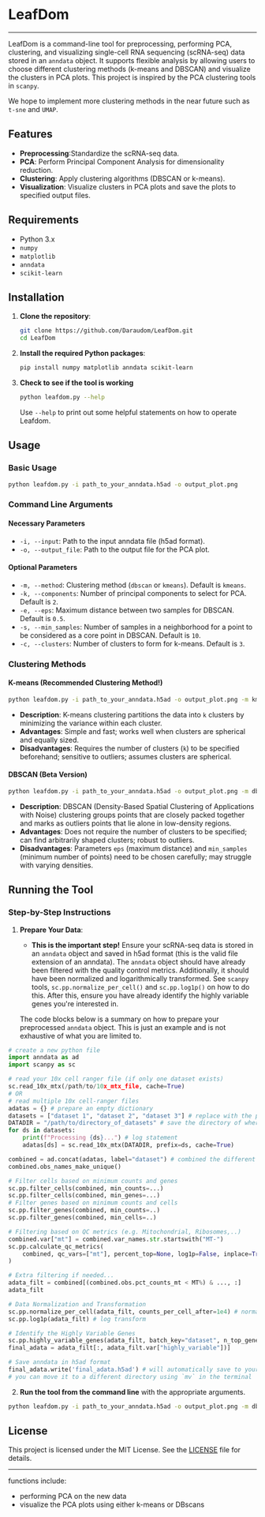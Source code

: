 # LeafDom
---

LeafDom is a command-line tool for preprocessing, performing PCA, clustering, and visualizing single-cell RNA sequencing (scRNA-seq) data stored in an `anndata` object. It supports flexible analysis by allowing users to choose different clustering methods (k-means and DBSCAN) and visualize the clusters in PCA plots. This project is inspired by the PCA clustering tools in `scanpy`.

We hope to implement more clustering methods in the near future such as `t-sne` and `UMAP`.

## Features

- **Preprocessing**:Standardize the scRNA-seq data.
- **PCA**: Perform Principal Component Analysis for dimensionality reduction.
- **Clustering**: Apply clustering algorithms (DBSCAN or k-means).
- **Visualization**: Visualize clusters in PCA plots and save the plots to specified output files.

## Requirements

- Python 3.x
- `numpy`
- `matplotlib`
- `anndata`
- `scikit-learn`

## Installation

1. **Clone the repository**:
   ```bash
   git clone https://github.com/Daraudom/LeafDom.git
   cd LeafDom
   ```

2. **Install the required Python packages**:
   ```bash
   pip install numpy matplotlib anndata scikit-learn
   ```
3. **Check to see if the tool is working**
   ```bash
   python leafdom.py --help
   ```
   Use `--help` to print out some helpful statements on how to operate Leafdom.

## Usage

### Basic Usage

```bash
python leafdom.py -i path_to_your_anndata.h5ad -o output_plot.png
```
### Command Line Arguments

#### Necessary Parameters

- `-i, --input`: Path to the input anndata file (h5ad format).
- `-o, --output_file`: Path to the output file for the PCA plot.

#### Optional Parameters

- `-m, --method`: Clustering method (`dbscan` or `kmeans`). Default is `kmeans`.
- `-k, --components`: Number of principal components to select for PCA. Default is `2`.
- `-e, --eps`: Maximum distance between two samples for DBSCAN. Default is `0.5`.
- `-s, --min_samples`: Number of samples in a neighborhood for a point to be considered as a core point in DBSCAN. Default is `10`.
- `-c, --clusters`: Number of clusters to form for k-means. Default is `3`.

### Clustering Methods

#### K-means (Recommended Clustering Method!)

```bash
python leafdom.py -i path_to_your_anndata.h5ad -o output_plot.png -m kmeans -c <numer of clusters> -k <number of PCs>
```

- **Description**: K-means clustering partitions the data into `k` clusters by minimizing the variance within each cluster.
- **Advantages**: Simple and fast; works well when clusters are spherical and equally sized.
- **Disadvantages**: Requires the number of clusters (`k`) to be specified beforehand; sensitive to outliers; assumes clusters are spherical.

#### DBSCAN (Beta Version)

```bash
python leafdom.py -i path_to_your_anndata.h5ad -o output_plot.png -m dbscan -eps <max distance between two samples> -s <min-samples in neighborhood> -k <number of PCs>
```

- **Description**: DBSCAN (Density-Based Spatial Clustering of Applications with Noise) clustering groups points that are closely packed together and marks as outliers points that lie alone in low-density regions.
- **Advantages**: Does not require the number of clusters to be specified; can find arbitrarily shaped clusters; robust to outliers.
- **Disadvantages**: Parameters `eps` (maximum distance) and `min_samples` (minimum number of points) need to be chosen carefully; may struggle with varying densities.

## Running the Tool

### Step-by-Step Instructions

1. **Prepare Your Data**:
   - **This is the important step!** Ensure your scRNA-seq data is stored in an `anndata` object and saved in h5ad format (this is the valid file extension of an anndata). The `anndata` object should have already been filtered with the quality control metrics. Additionally, it should have been normalized and logarithmically transformed. See `scanpy` tools, `sc.pp.normalize_per_cell()` and `sc.pp.log1p()` on how to do this. After this, ensure you have already identify the highly variable genes you're interested in. 
   
   The code blocks below is a summary on how to prepare your preprocessed `anndata` object. This is just an example and is not exhaustive of what you are limited to.

```python
# create a new python file
import anndata as ad
import scanpy as sc

# read your 10x cell ranger file (if only one dataset exists)
sc.read_10x_mtx(/path/to/10x_mtx_file, cache=True)
# OR
# read multiple 10x cell-ranger files
adatas = {} # prepare an empty dictionary
datasets = ["dataset 1", "dataset 2", "dataset 3"] # replace with the prefix of your datasets (e.g. GSM5114464_S7_D20)
DATADIR = "/path/to/directory_of_datasets" # save the directory of where your datasets is
for ds in datasets:
    print(f"Processing {ds}...") # log statement
    adatas[ds] = sc.read_10x_mtx(DATADIR, prefix=ds, cache=True)

combined = ad.concat(adatas, label="dataset") # combined the different adatas into one object using concat
combined.obs_names_make_unique()
```
```python
# Filter cells based on minimum counts and genes
sc.pp.filter_cells(combined, min_counts=...)
sc.pp.filter_cells(combined, min_genes=...)
# Filter genes based on minimum counts and cells
sc.pp.filter_genes(combined, min_counts=..)
sc.pp.filter_genes(combined, min_cells=..)

# Filtering based on QC metrics (e.g. Mitochondrial, Ribosomes,..)
combined.var["mt"] = combined.var_names.str.startswith("MT-") 
sc.pp.calculate_qc_metrics(
    combined, qc_vars=["mt"], percent_top=None, log1p=False, inplace=True
)

# Extra filtering if needed...
adata_filt = combined[(combined.obs.pct_counts_mt < MT%) & ..., :] 
adata_filt
```

```python
# Data Normalization and Transformation
sc.pp.normalize_per_cell(adata_filt, counts_per_cell_after=1e4) # normalize to 10,000 reads/cell
sc.pp.log1p(adata_filt) # log transform

# Identify the Highly Variable Genes
sc.pp.highly_variable_genes(adata_filt, batch_key="dataset", n_top_genes=INTEGER)
final_adata = adata_filt[:, adata_filt.var["highly_variable"])]

# Save anndata in h5ad format
final_adata.write('final_adata.h5ad') # will automatically save to your current working diredctory
# you can move it to a different directory using `mv` in the terminal
```

2. **Run the tool from the command line** with the appropriate arguments.

```bash
python leafdom.py -i path_to_your_anndata.h5ad -o output_plot.png -m dbscan -k 2 -e 0.5 -s 10
```

## License

This project is licensed under the MIT License. See the [LICENSE](LICENSE) file for details.

---


functions include:
<!-- - preprocessing (normalization and log transformation)
- selecting highly variable genes -> new adata object with only the highest variable genes (select top n genes) -->
- performing PCA on the new data
- visualize the PCA plots using either k-means or DBscans
